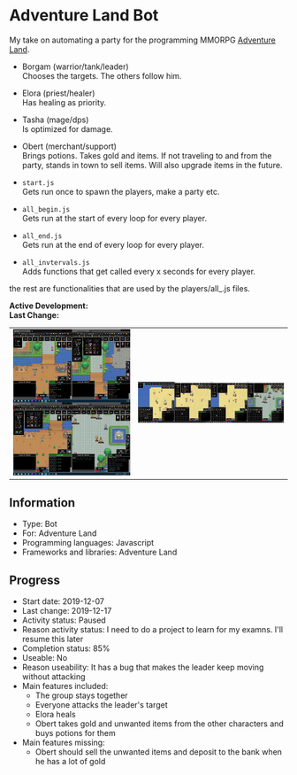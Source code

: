 # Adventure Land Bot
My take on automating a party for the programming MMORPG [Adventure Land](http://adventure.land/).

- Borgam (warrior/tank/leader)<br>
Chooses the targets. The others follow him.
- Elora (priest/healer)<br>
Has healing as priority.
- Tasha (mage/dps)<br>
Is optimized for damage.
- Obert (merchant/support)<br>
Brings potions. Takes gold and items. If not traveling to and from the party, stands in town to sell items. Will also upgrade items in the future.

- `start.js`<br>
Gets run once to spawn the players, make a party etc.
- `all_begin.js`<br>
Gets run at the start of every loop for every player.
- `all_end.js`<br>
Gets run at the end of every loop for every player.
- `all_invtervals.js`<br>
Adds functions that get called every x seconds for every player.

the rest are functionalities that are used by the players/all_.js files.

**Active Development:** <br>
**Last Change:** <br>

| | |
| :---: | :---: |
| ![Game](/Screenshots/1-Game.png) | ![Game](/Screenshots/2-Game.png) |

## Information
- Type: Bot
- For: Adventure Land
- Programming languages: Javascript
- Frameworks and libraries: Adventure Land

## Progress
- Start date: 2019-12-07
- Last change: 2019-12-17
- Activity status: Paused
- Reason activity status: I need to do a project to learn for my examns. I'll resume this later
- Completion status: 85%
- Useable: No
- Reason useability: It has a bug that makes the leader keep moving without attacking
- Main features included: 
    - The group stays together
    - Everyone attacks the leader's target
    - Elora heals
    - Obert takes gold and unwanted items from the other characters and buys potions for them
- Main features missing: 
    - Obert should sell the unwanted items and deposit to the bank when he has a lot of gold
